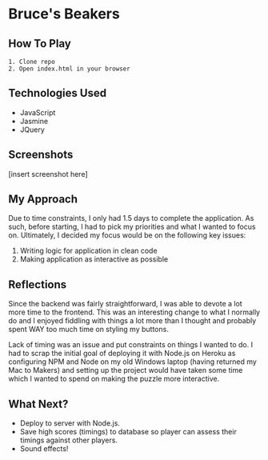 # Bruce's Beakers

## How To Play
```
1. Clone repo
2. Open index.html in your browser
```

## Technologies Used
* JavaScript
* Jasmine
* JQuery

## Screenshots
[insert screenshot here]

## My Approach
Due to time constraints, I only had 1.5 days to complete the application. As such, before starting, I had to pick my priorities and what I wanted to focus on. Ultimately, I decided my focus would be on the following key issues:

1. Writing logic for application in clean code
2. Making application as interactive as possible



## Reflections

Since the backend was fairly straightforward, I was able to devote a lot more time to the frontend. This was an interesting change to what I normally do and I enjoyed fiddling with things a lot more than I thought and probably spent WAY too much time on styling my buttons.

Lack of timing was an issue and put constraints on things I wanted to do. I had to scrap the initial goal of deploying it with Node.js on Heroku as configuring NPM and Node on my old Windows laptop (having returned my Mac to Makers) and setting up the project would have taken some time which I wanted to spend on making the puzzle more interactive.


## What Next?
* Deploy to server with Node.js.
* Save high scores (timings) to database so player can assess their timings against other players.
* Sound effects!
